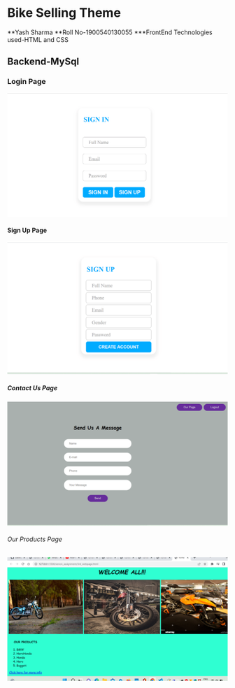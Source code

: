 # Bike Selling Theme
**Yash Sharma
**Roll No-1900540130055
***FrontEnd Technologies used-HTML and CSS
## Backend-MySql 
### Login Page
![LoginPage!](https://github.com/zack160/xenonStack/blob/main/images/LoginPage.png)
#### Sign Up Page
![](https://github.com/zack160/xenonStack/blob/main/images/SignUpPage.png)
##### Contact Us Page
![](https://github.com/zack160/xenonStack/blob/main/images/contactUs.png)
###### Our Products Page
![](https://github.com/zack160/xenonStack/blob/main/images/Screenshot%20(84).png)
